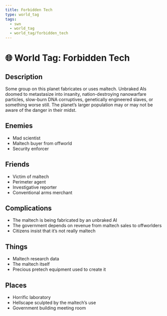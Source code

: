 ```yaml
---
title: Forbidden Tech
type: world_tag
tags:
  - swn
  - world_tag
  - world_tag/forbidden_tech
---
```

# 🌐 World Tag: Forbidden Tech

## Description
Some group on this planet fabricates or uses maltech. Unbraked AIs doomed to metastasize into insanity, nation-destroying nanowarfare particles, slow-burn DNA corruptives, genetically engineered slaves, or something worse still. The planet’s larger population may or may not be aware of the danger in their midst.
## Enemies
- Mad scientist
- Maltech buyer from offworld
- Security enforcer

## Friends
- Victim of maltech
- Perimeter agent
- Investigative reporter
- Conventional arms merchant

## Complications
- The maltech is being fabricated by an unbraked AI
- The government depends on revenue from maltech sales to offworlders
- Citizens insist that it’s not really maltech

## Things
- Maltech research data
- The maltech itself
- Precious pretech equipment used to create it

## Places
- Horrific laboratory
- Hellscape sculpted by the maltech’s use
- Government building meeting room

